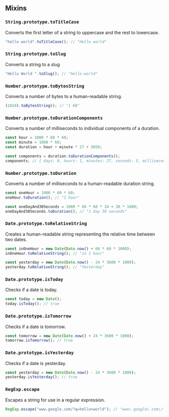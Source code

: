## Mixins

### `String.prototype.toTitleCase`

Converts the first letter of a string to uppercase and the rest to lowercase.

```ts
"hello world".toTitleCase(); // "Hello world"
```

### `String.prototype.toSlug`

Converts a string to a slug

```ts
"Hello World ".toSlug(); // "hello-world"
```

### `Number.prototype.toBytesString`

Converts a number of bytes to a human-readable string.

```ts
(1024).toBytesString(); // "1 KB"
```

### `Number.prototype.toDurationComponents`

Converts a number of milliseconds to individual components of a duration.

```ts
const hour = 1000 * 60 * 60;
const minute = 1000 * 60;
const duration = hour + minute * 27 + 5050;

const components = duration.toDurationComponents();
components; // { days: 0, hours: 1, minutes: 27, seconds: 5, milliseconds: 50 }
```

### `Number.prototype.toDuration`

Converts a number of milliseconds to a human-readable duration string.

```ts
const oneHour = 1000 * 60 * 60;
oneHour.toDuration(); // "1 hour"

const oneDayAnd30Seconds = 1000 * 60 * 60 * 24 + 30 * 1000;
oneDayAnd30Seconds.toDuration(); // "1 day 30 seconds"
```

### `Date.prototype.toRelativeString`

Creates a human-readable string representing the relative time between two dates.

```ts
const inOneHour = new Date(Date.now() + 60 * 60 * 1000);
inOneHour.toRelativeString(); // "in 1 hour"

const yesterday = new Date(Date.now() - 24 * 3600 * 1000);
yesterday.toRelativeString(); // "Yesterday"
```

### `Date.prototype.isToday`

Checks if a date is today.

```ts
const today = new Date();
today.isToday(); // true
```

### `Date.prototype.isTomorrow`

Checks if a date is tomorrow.

```ts
const tomorrow = new Date(Date.now() + 24 * 3600 * 1000);
tomorrow.isTomorrow(); // true
```

### `Date.prototype.isYesterday`

Checks if a date is yesterday.

```ts
const yesterday = new Date(Date.now() - 24 * 3600 * 1000);
yesterday.isYesterday(); // true
```

### `RegExp.escape`

Escapes a string for use in a regular expression.

```ts
RegExp.escape("www.google.com/?q=hello+world"); // "www\.google\.com\/\?q=hello\+world"
```

